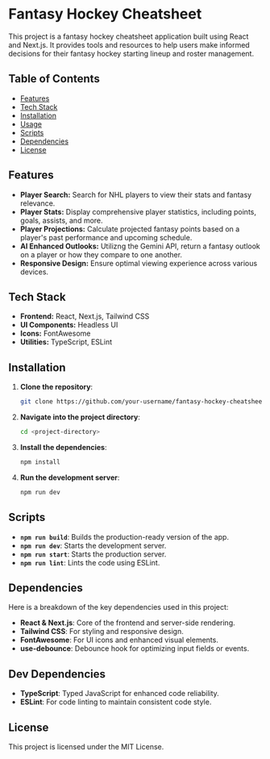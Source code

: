 # Fantasy Hockey Cheatsheet

This project is a fantasy hockey cheatsheet application built using React and Next.js. It provides tools and resources to help users make informed decisions for their fantasy hockey starting lineup and roster management.

## Table of Contents

-   [Features](#features)
-   [Tech Stack](#tech-stack)
-   [Installation](#installation)
-   [Usage](#usage)
-   [Scripts](#scripts)
-   [Dependencies](#dependencies)
-   [License](#license)

## Features

-   **Player Search:** Search for NHL players to view their stats and fantasy relevance.
-   **Player Stats:** Display comprehensive player statistics, including points, goals, assists, and more.
-   **Player Projections:** Calculate projected fantasy points based on a player's past performance and upcoming schedule.
-   **AI Enhanced Outlooks:** Utilizng the Gemini API, return a fantasy outlook on a player or how they compare to one another.
-   **Responsive Design:** Ensure optimal viewing experience across various devices.

## Tech Stack

-   **Frontend:** React, Next.js, Tailwind CSS
-   **UI Components:** Headless UI
-   **Icons:** FontAwesome
-   **Utilities:** TypeScript, ESLint

## Installation

1. **Clone the repository**:
    ```bash
    git clone https://github.com/your-username/fantasy-hockey-cheatsheet.git
    ```
2. **Navigate into the project directory**:
    ```bash
    cd <project-directory>
    ```
3. **Install the dependencies**:

    ```bash
    npm install
    ```

4. **Run the development server**:

    ```bash
    npm run dev
    ```

## Scripts

-   **`npm run build`**: Builds the production-ready version of the app.
-   **`npm run dev`**: Starts the development server.
-   **`npm run start`**: Starts the production server.
-   **`npm run lint`**: Lints the code using ESLint.

## Dependencies

Here is a breakdown of the key dependencies used in this project:

-   **React & Next.js**: Core of the frontend and server-side rendering.
-   **Tailwind CSS**: For styling and responsive design.
-   **FontAwesome**: For UI icons and enhanced visual elements.
-   **use-debounce**: Debounce hook for optimizing input fields or events.

## Dev Dependencies

-   **TypeScript**: Typed JavaScript for enhanced code reliability.
-   **ESLint**: For code linting to maintain consistent code style.

## License

This project is licensed under the MIT License.
